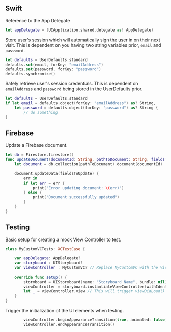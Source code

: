 ## Swift

Reference to the App Delegate

```Swift
let appDelegate = (UIApplication.shared.delegate as! AppDelegate)
```


Store user's session which will automatically sign the user in on their next visit. This is dependent on you having two string variables prior, `email` and `password`.

```swift
let defaults = UserDefaults.standard
defaults.set(email, forKey: "emailAddress")
defaults.set(password, forKey: "password")
defaults.synchronize()
```

Safely retrieve user's session credentials. This is dependent on `emailAddress` and `password` being stored in the UserDefaults prior.

```swift
let defaults = UserDefaults.standard
if let email = defaults.object(forKey: "emailAddress") as? String, 
    let password = defaults.object(forKey: "password") as? String { 
        // do something
}
```


## Firebase

Update a Firebase document.

```swift
let db = Firestore.firestore()
func updateDocument(documentId: String, pathToDocument: String, fieldsToUpdate: [String:Any]) {
    let document = db.collection(pathToDocument).document(documentId)
    
    document.updateData(fieldsToUpdate) {
        err in
        if let err = err {
            print("Error updating document: \(err)")
        } else {
            print("Document successfully updated")
        }
    }
}
```

## Testing

Basic setup for creating a mock View Controller to test.

```swift
class MyCustomVCTests: XCTestCase {
    
    var appDelegate: AppDelegate?
    var storyboard : UIStoryboard?
    var viewController : MyCustomVC? // Replace MyCustomVC with the View Controller you are testing.
    
    override func setup() {
        storyboard = UIStoryboard(name: "Storyboard Name", bundle: nil) // Replace Storyboard Name
        viewController = storyboard.instantiateViewController(withIdentifier: "View Controller") as? MyCustomVC // Replace View Controller and MyCustomVC
        let _ = viewController.view // This will trigger viewDidLoad() 
    }
}
```

Trigger the initialization of the UI elements when testing.

```swift
        viewController.beginAppearanceTransition(true, animated: false)
        viewController.endAppearanceTransition()
```
